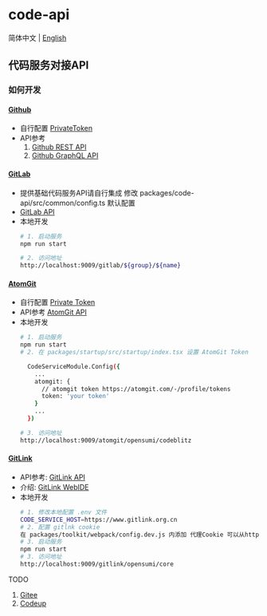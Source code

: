 # code-api

简体中文 | [English](./README.md)

## 代码服务对接API

### 如何开发
#### [Github](https://github.com/)
- 自行配置 [PrivateToken](https://github.com/settings/tokens/new?scopes=repo&description=codeblitz)
- API参考
  1. [Github REST API](https://docs.github.com/zh/rest)
  2. [Github GraphQL API](https://docs.github.com/zh/graphql)
#### [GitLab](https://gitlab.cn/)
- 提供基础代码服务API请自行集成 修改 packages/code-api/src/common/config.ts 默认配置
- [GitLab API](https://docs.gitlab.com/ee/api/)
- 本地开发
  ```bash
  # 1. 启动服务
  npm run start

  # 2. 访问地址
  http://localhost:9009/gitlab/${group}/${name}
  ```
#### [AtomGit](https://atomgit.com/)
- 自行配置 [Private Token](https://atomgit.com/-/profile/tokens)
- API参考 [AtomGit API](https://docs.atomgit.com/category/api)
- 本地开发
  ```bash
  # 1. 启动服务
  npm run start
  # 2. 在 packages/startup/src/startup/index.tsx 设置 AtomGit Token

    CodeServiceModule.Config({
      ...
      atomgit: {
        // atomgit token https://atomgit.com/-/profile/tokens
        token: 'your token'
      }
      ...
    })

  # 3. 访问地址
  http://localhost:9009/atomgit/opensumi/codeblitz
  ```
#### [GitLink](https://www.gitlink.org.cn/)  
- API参考: [GitLink API](https://www.gitlink.org.cn/docs/api#introduction)
- 介绍: [GitLink WebIDE](https://help.gitlink.org.cn/%E4%BB%A3%E7%A0%81%E5%BA%93%E7%AE%A1%E7%90%86/WebIDE)
- 本地开发
  ```bash
  # 1. 修改本地配置 .env 文件
  CODE_SERVICE_HOST=https://www.gitlink.org.cn
  # 2. 配置 gitlnk cookie  
  在 packages/toolkit/webpack/config.dev.js 内添加 代理Cookie 可以从https://www.gitlink.org.cn 任意响应头中获取
  # 3. 启动服务
  npm run start
  # 3. 访问地址
  http://localhost:9009/gitlink/opensumi/core
  ```

TODO
1. [Gitee](https://gitee.com/)
2. [Codeup](https://codeup.aliyun.com)


 